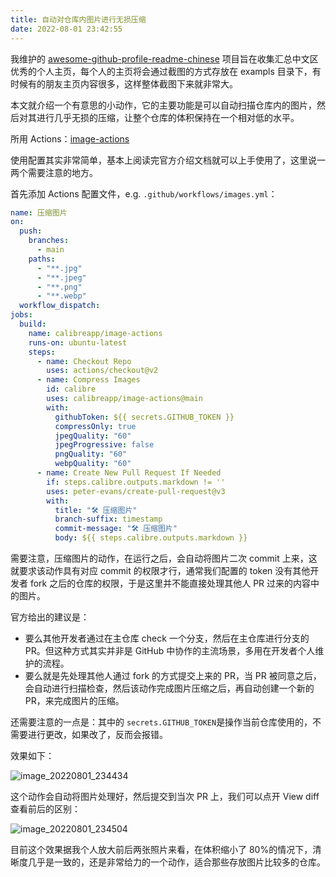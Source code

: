 ```yaml
---
title: 自动对仓库内图片进行无损压缩
date: 2022-08-01 23:42:55
---
```


我维护的 [awesome-github-profile-readme-chinese](https://github.com/eryajf/awesome-github-profile-readme-chinese) 项目旨在收集汇总中文区优秀的个人主页，每个人的主页将会通过截图的方式存放在 exampls 目录下，有时候有的朋友主页内容很多，这样整体截图下来就非常大。

本文就介绍一个有意思的小动作，它的主要功能是可以自动扫描仓库内的图片，然后对其进行几乎无损的压缩，让整个仓库的体积保持在一个相对低的水平。

所用 Actions：[image-actions](https://github.com/calibreapp/image-actions)

使用配置其实非常简单，基本上阅读完官方介绍文档就可以上手使用了，这里说一两个需要注意的地方。

首先添加 Actions 配置文件，e.g. `.github/workflows/images.yml`：

```yml
name: 压缩图片
on:
  push:
    branches:
      - main
    paths:
      - "**.jpg"
      - "**.jpeg"
      - "**.png"
      - "**.webp"
  workflow_dispatch:
jobs:
  build:
    name: calibreapp/image-actions
    runs-on: ubuntu-latest
    steps:
      - name: Checkout Repo
        uses: actions/checkout@v2
      - name: Compress Images
        id: calibre
        uses: calibreapp/image-actions@main
        with:
          githubToken: ${{ secrets.GITHUB_TOKEN }}
          compressOnly: true
          jpegQuality: "60"
          jpegProgressive: false
          pngQuality: "60"
          webpQuality: "60"
      - name: Create New Pull Request If Needed
        if: steps.calibre.outputs.markdown != ''
        uses: peter-evans/create-pull-request@v3
        with:
          title: "🛠 压缩图片"
          branch-suffix: timestamp
          commit-message: "🛠 压缩图片"
          body: ${{ steps.calibre.outputs.markdown }}
```

需要注意，压缩图片的动作，在运行之后，会自动将图片二次 commit 上来，这就要求该动作具有对应 commit 的权限才行，通常我们配置的 token 没有其他开发者 fork 之后的仓库的权限，于是这里并不能直接处理其他人 PR 过来的内容中的图片。

官方给出的建议是：

- 要么其他开发者通过在主仓库 check 一个分支，然后在主仓库进行分支的 PR。但这种方式其实并非是 GitHub 中协作的主流场景，多用在开发者个人维护的流程。
- 要么就是先处理其他人通过 fork 的方式提交上来的 PR，当 PR 被同意之后，会自动进行扫描检查，然后该动作完成图片压缩之后，再自动创建一个新的 PR，来完成图片的压缩。

还需要注意的一点是：其中的 `secrets.GITHUB_TOKEN`是操作当前仓库使用的，不需要进行更改，如果改了，反而会报错。

效果如下：

![image_20220801_234434](https://cdn.jsdelivr.net/gh/eryajf/tu/img/image_20220801_234434.png)

这个动作会自动将图片处理好，然后提交到当次 PR 上，我们可以点开 View diff 查看前后的区别：

![image_20220801_234504](https://cdn.jsdelivr.net/gh/eryajf/tu/img/image_20220801_234504.png)

目前这个效果据我个人放大前后两张照片来看，在体积缩小了 80%的情况下，清晰度几乎是一致的，还是非常给力的一个动作，适合那些存放图片比较多的仓库。
